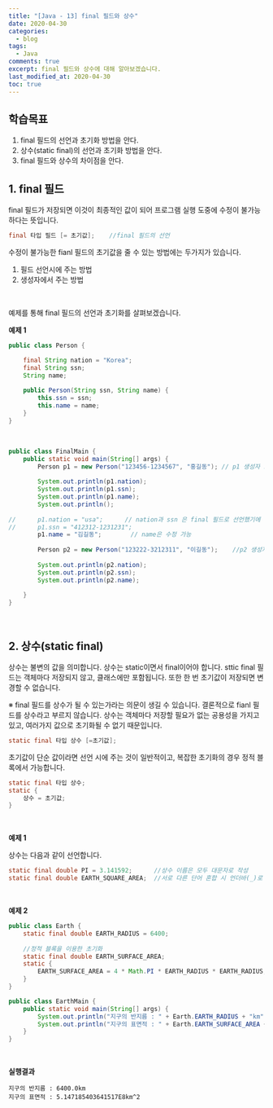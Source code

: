 ```yaml
---
title: "[Java - 13] final 필드와 상수"
date: 2020-04-30
categories:
  - blog
tags:
  - Java
comments: true
excerpt: final 필드와 상수에 대해 알아보겠습니다.
last_modified_at: 2020-04-30
toc: true
---
```


## 학습목표

1. final 필드의 선언과 초기화 방법을 안다.
2. 상수(static final)의 선언과 초기화 방법을 안다.
3. final 필드와 상수의 차이점을 안다.

## 1. final 필드

final 필드가 저장되면 이것이 최종적인 값이 되어 프로그램 실행 도중에 수정이 불가능하다는 뜻입니다.

```java
final 타입 필드 [= 초기값];	//final 필드의 선언
```

수정이 불가능한 fianl 필드의 초기값을 줄 수 있는 방법에는 두가지가 있습니다. 

1) 필드 선언시에 주는 방법  
2) 생성자에서 주는 방법
<br/>

예제를 통해 final 필드의 선언과 초기화를 살펴보겠습니다.

**예제 1**

```java
public class Person {

	final String nation = "Korea";
	final String ssn;
	String name;
	
	public Person(String ssn, String name) {
		this.ssn = ssn;
		this.name = name;
	}
}
```

<br/>


```java
public class FinalMain {
	public static void main(String[] args) {
		Person p1 = new Person("123456-1234567", "홍길동"); // p1 생성자 초기화
		
		System.out.println(p1.nation);
		System.out.println(p1.ssn);
		System.out.println(p1.name);
		System.out.println();
		
//		p1.nation = "usa";		// nation과 ssn 은 final 필드로 선언했기에 수정이 불가
//		p1.ssn = "412312-1231231";
		p1.name = "김길동";		// name은 수정 가능
		
		Person p2 = new Person("123222-3212311", "이길동");	//p2 생성자 초기화
		
		System.out.println(p2.nation);
		System.out.println(p2.ssn);
		System.out.println(p2.name);
				
	}
}
```
<br/>

## 2. 상수(static final)

상수는 불변의 값을 의미합니다. 상수는 static이면서 final이어야 합니다. sttic final 필드는 객체마다 저장되지 않고, 클래스에만 포함됩니다. 또한 한 번 초기값이 저장되면 변경할 수 없습니다. 

※ final 필드를 상수가 될 수 있는가라는 의문이 생길 수 있습니다. 결론적으로 fianl 필드를 상수라고 부르지 않습니다. 상수는 객체마다 저장할 필요가 없는 공용성을 가지고 있고, 여러가지 값으로 초기화될 수 없기 때문입니다. 

```java
static final 타입 상수 [=초기값];
```

초기값이 단순 값이라면 선언 시에 주는 것이 일반적이고, 복잡한 초기화의 경우 정적 블록에서 가능합니다.

```java
static final 타입 상수;
static {
	상수 = 초기값;
}
```
<br/>

**예제 1**

상수는 다음과 같이 선언합니다.

```java
static final double PI = 3.141592;		//상수 이름은 모두 대문자로 작성
static final double EARTH_SQUARE_AREA;	//서로 다른 단어 혼합 시 언더바(_)로 단어 연결
```
<br/>

**예제 2**

```java
public class Earth {
	static final double EARTH_RADIUS = 6400;
	
	//정적 블록을 이용한 초기화
	static final double EARTH_SURFACE_AREA;
	static {
		EARTH_SURFACE_AREA = 4 * Math.PI * EARTH_RADIUS * EARTH_RADIUS;
	}
}
```

```java
public class EarthMain {
	public static void main(String[] args) {
		System.out.println("지구의 반지름 : " + Earth.EARTH_RADIUS + "km");
		System.out.println("지구의 표면적 : " + Earth.EARTH_SURFACE_AREA + "km^2");
	}
}
```
<br/>

**실행결과**

```
지구의 반지름 : 6400.0km
지구의 표면적 : 5.147185403641517E8km^2
```





